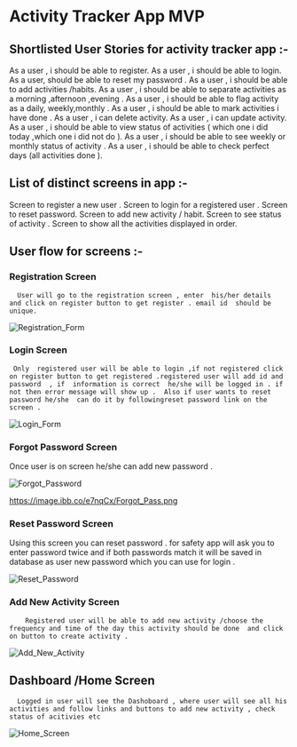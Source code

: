 # Activity Tracker App MVP


## Shortlisted User Stories for activity tracker app :-

As a user , i should be able to register.
As a user , i should be able to login.
As a user,  should be able to reset my password .
As a user , i should be able to add activities /habits.
As a user , i should be able to separate activities as a morning ,afternoon ,evening  .
As a user , i should be able to flag activity as a daily, weekly,monthly .
As a user , i should be able to mark activities i have done .
As a user , i can delete activity.
As a user , i can update activity.
As a user , i should be able to view status of activities ( which one i did today ,which one i did not do ).
As a user , i should be able to see weekly or monthly status of activity .
As a user , i should be able to check perfect days  (all activities done ).


## List of distinct screens in app :-

Screen to register a new user .
Screen to login for a registered user .
Screen to reset password.
Screen to add new activity / habit.
Screen to see status of activity .
Screen to show all the activities displayed in order.


## User  flow for screens :-

### Registration Screen
	  User will go to the registration screen , enter  his/her details  and click on register button to get register . email id  should be unique.

![Registration_Form](https://image.ibb.co/fhtBkH/Registration.png )

### Login Screen 
	 Only  registered user will be able to login ,if not registered click on register button to get registered .registered user will add id and password  , if  information is correct  he/she will be logged in . if not then error message will show up .  Also if user wants to reset password he/she  can do it by followingreset password link on the screen .

![Login_Form](https://image.ibb.co/gxjvCx/Login_Form.png)

### Forgot Password Screen
   Once user is on screen he/she can add new password .

![Forgot_Password](https://image.ibb.co/e7nqCx/Forgot_Pass.png )


https://image.ibb.co/e7nqCx/Forgot_Pass.png

### Reset Password Screen
   Using this screen you can reset password . for safety app will ask you to enter password twice  and if both passwords match it will be saved in database as user new password which you can use for login .


![Reset_Password](https://image.ibb.co/dMxhsx/Reset_Password.png )

### Add New Activity Screen 
		Registered user will be able to add new activity /choose the frequency and time of the day this activity should be done  and click on button to create activity .

![Add_New_Activity](https://image.ibb.co/cv8Yzc/Add_New_Activity.png )

## Dashboard /Home Screen
	  Logged in user will see the Dashoboard , where user will see all his activities and follow links and buttons to add new activity , check status of acitivies etc

![Home_Screen](https://image.ibb.co/mrPTXx/Home_Screen.png )

